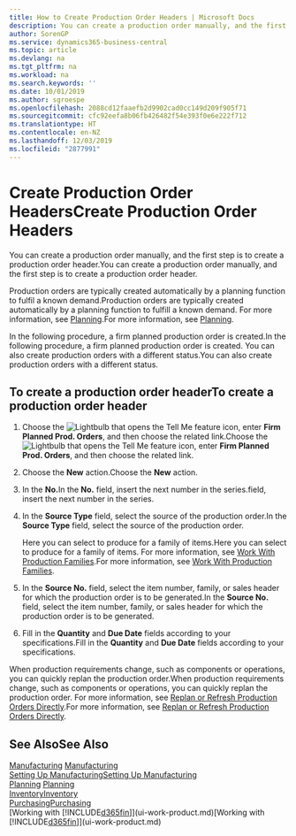```yaml
---
title: How to Create Production Order Headers | Microsoft Docs
description: You can create a production order manually, and the first step is to create a production order header.
author: SorenGP
ms.service: dynamics365-business-central
ms.topic: article
ms.devlang: na
ms.tgt_pltfrm: na
ms.workload: na
ms.search.keywords: ''
ms.date: 10/01/2019
ms.author: sgroespe
ms.openlocfilehash: 2088cd12faaefb2d9902cad0cc149d209f905f71
ms.sourcegitcommit: cfc92eefa8b06fb426482f54e393f0e6e222f712
ms.translationtype: HT
ms.contentlocale: en-NZ
ms.lasthandoff: 12/03/2019
ms.locfileid: "2877991"
---
```

# <a name="create-production-order-headers"></a><span data-ttu-id="692d4-103">Create Production Order Headers</span><span class="sxs-lookup"><span data-stu-id="692d4-103">Create Production Order Headers</span></span>
<span data-ttu-id="692d4-104">You can create a production order manually, and the first step is to create a production order header.</span><span class="sxs-lookup"><span data-stu-id="692d4-104">You can create a production order manually, and the first step is to create a production order header.</span></span>

<span data-ttu-id="692d4-105">Production orders are typically created automatically by a planning function to fulfil a known demand.</span><span class="sxs-lookup"><span data-stu-id="692d4-105">Production orders are typically created automatically by a planning function to fulfill a known demand.</span></span> <span data-ttu-id="692d4-106">For more information, see [Planning](production-planning.md).</span><span class="sxs-lookup"><span data-stu-id="692d4-106">For more information, see [Planning](production-planning.md).</span></span>   

<span data-ttu-id="692d4-107">In the following procedure, a firm planned production order is created.</span><span class="sxs-lookup"><span data-stu-id="692d4-107">In the following procedure, a firm planned production order is created.</span></span> <span data-ttu-id="692d4-108">You can also create production orders with a different status.</span><span class="sxs-lookup"><span data-stu-id="692d4-108">You can also create production orders with a different status.</span></span>  

## <a name="to-create-a-production-order-header"></a><span data-ttu-id="692d4-109">To create a production order header</span><span class="sxs-lookup"><span data-stu-id="692d4-109">To create a production order header</span></span>  
1.  <span data-ttu-id="692d4-110">Choose the ![Lightbulb that opens the Tell Me feature](media/ui-search/search_small.png "Tell me what you want to do") icon, enter **Firm Planned Prod. Orders**, and then choose the related link.</span><span class="sxs-lookup"><span data-stu-id="692d4-110">Choose the ![Lightbulb that opens the Tell Me feature](media/ui-search/search_small.png "Tell me what you want to do") icon, enter **Firm Planned Prod. Orders**, and then choose the related link.</span></span>  
2.  <span data-ttu-id="692d4-111">Choose the **New** action.</span><span class="sxs-lookup"><span data-stu-id="692d4-111">Choose the **New** action.</span></span>  
3.  <span data-ttu-id="692d4-112">In the **No.**</span><span class="sxs-lookup"><span data-stu-id="692d4-112">In the **No.**</span></span> <span data-ttu-id="692d4-113">field, insert the next number in the series.</span><span class="sxs-lookup"><span data-stu-id="692d4-113">field, insert the next number in the series.</span></span>  
4.  <span data-ttu-id="692d4-114">In the **Source Type** field, select the source of the production order.</span><span class="sxs-lookup"><span data-stu-id="692d4-114">In the **Source Type** field, select the source of the production order.</span></span>

    <span data-ttu-id="692d4-115">Here you can select to produce for a family of items.</span><span class="sxs-lookup"><span data-stu-id="692d4-115">Here you can select to produce for a family of items.</span></span> <span data-ttu-id="692d4-116">For more information, see [Work With Production Families](production-how-work-family.md).</span><span class="sxs-lookup"><span data-stu-id="692d4-116">For more information, see [Work With Production Families](production-how-work-family.md).</span></span>
5.  <span data-ttu-id="692d4-117">In the **Source No.** field, select the item number, family, or sales header for which the production order is to be generated.</span><span class="sxs-lookup"><span data-stu-id="692d4-117">In the **Source No.** field, select the item number, family, or sales header for which the production order is to be generated.</span></span>  
6.  <span data-ttu-id="692d4-118">Fill in the **Quantity** and **Due Date** fields according to your specifications.</span><span class="sxs-lookup"><span data-stu-id="692d4-118">Fill in the **Quantity** and **Due Date** fields according to your specifications.</span></span>  

<span data-ttu-id="692d4-119">When production requirements change, such as components or operations, you can quickly replan the production order.</span><span class="sxs-lookup"><span data-stu-id="692d4-119">When production requirements change, such as components or operations, you can quickly replan the production order.</span></span> <span data-ttu-id="692d4-120">For more information, see [Replan or Refresh Production Orders Directly](production-how-to-replan-refresh-production-orders.md).</span><span class="sxs-lookup"><span data-stu-id="692d4-120">For more information, see [Replan or Refresh Production Orders Directly](production-how-to-replan-refresh-production-orders.md).</span></span> 

## <a name="see-also"></a><span data-ttu-id="692d4-121">See Also</span><span class="sxs-lookup"><span data-stu-id="692d4-121">See Also</span></span>  
<span data-ttu-id="692d4-122">[Manufacturing](production-manage-manufacturing.md)  </span><span class="sxs-lookup"><span data-stu-id="692d4-122">[Manufacturing](production-manage-manufacturing.md)  </span></span>  
[<span data-ttu-id="692d4-123">Setting Up Manufacturing</span><span class="sxs-lookup"><span data-stu-id="692d4-123">Setting Up Manufacturing</span></span>](production-configure-production-processes.md)  
<span data-ttu-id="692d4-124">[Planning](production-planning.md)    </span><span class="sxs-lookup"><span data-stu-id="692d4-124">[Planning](production-planning.md)    </span></span>  
[<span data-ttu-id="692d4-125">Inventory</span><span class="sxs-lookup"><span data-stu-id="692d4-125">Inventory</span></span>](inventory-manage-inventory.md)  
[<span data-ttu-id="692d4-126">Purchasing</span><span class="sxs-lookup"><span data-stu-id="692d4-126">Purchasing</span></span>](purchasing-manage-purchasing.md)  
<span data-ttu-id="692d4-127">[Working with [!INCLUDE[d365fin](includes/d365fin_md.md)]](ui-work-product.md)</span><span class="sxs-lookup"><span data-stu-id="692d4-127">[Working with [!INCLUDE[d365fin](includes/d365fin_md.md)]](ui-work-product.md)</span></span>
